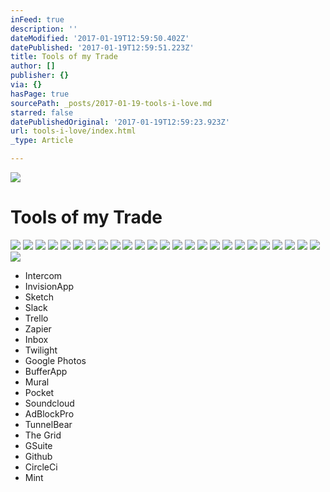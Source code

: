 ```yaml
---
inFeed: true
description: ''
dateModified: '2017-01-19T12:59:50.402Z'
datePublished: '2017-01-19T12:59:51.223Z'
title: Tools of my Trade
author: []
publisher: {}
via: {}
hasPage: true
sourcePath: _posts/2017-01-19-tools-i-love.md
starred: false
datePublishedOriginal: '2017-01-19T12:59:23.923Z'
url: tools-i-love/index.html
_type: Article

---
```

![](https://the-grid-user-content.s3-us-west-2.amazonaws.com/46e7a2c3-03bd-4bb1-b80b-63dbe48bfa23.jpg)

# Tools of my Trade
![](https://the-grid-user-content.s3-us-west-2.amazonaws.com/09d1b829-e5a5-4187-9bb9-528981454ff9.png)
![](https://s3-us-west-2.amazonaws.com/the-grid-img/p/c8e1b0e40247ef69342550d3ca911db2be6b155b.png)
![](https://s3-us-west-2.amazonaws.com/the-grid-img/p/eebb149c5b904c68971eb6191c27b92d7cd3f60e.png)
![](https://imgflo.herokuapp.com/graph/2b2431f8e7ba7b0/c7fd8a0a9f9f0e424f6f89bd3b862877/croprotate.png?cropheight=178&cropwidth=225&degrees=0&input=https%3A%2F%2Fthe-grid-user-content.s3-us-west-2.amazonaws.com%2F07fd72d6-18ae-4956-9eea-326b67410cc8.png&x=0&y=23)
![](https://the-grid-user-content.s3-us-west-2.amazonaws.com/663f5291-dd35-41e9-8543-57be013ed6f7.png)
![](https://the-grid-user-content.s3-us-west-2.amazonaws.com/0a170e6f-a7e8-47a2-8942-6fd5eb8441f6.png)
![](https://the-grid-user-content.s3-us-west-2.amazonaws.com/52dbe559-10f5-44b8-b3b5-7e5a6e87d268.png)
![](https://the-grid-user-content.s3-us-west-2.amazonaws.com/c9a70a6b-46a3-4507-bc71-59611dd2f312.png)
![](https://the-grid-user-content.s3-us-west-2.amazonaws.com/4c7ca934-83aa-4046-afc8-d604c916c176.png)
![](https://imgflo.herokuapp.com/graph/2b2431f8e7ba7b0/c3b01c088da33a0d3f37e28c6cb36ca2/croprotate.png?cropheight=208&cropwidth=234&degrees=0&input=https%3A%2F%2Fthe-grid-user-content.s3-us-west-2.amazonaws.com%2F3bcdeb62-9fe6-4cac-9198-76e097098886.png&x=4&y=0)
![](https://the-grid-user-content.s3-us-west-2.amazonaws.com/8049b2b5-d45a-40ea-bbaa-42e3a7146012.png)
![](https://the-grid-user-content.s3-us-west-2.amazonaws.com/22afd6ee-8530-4b3b-862e-8587e0b4e7ec.png)
![](https://the-grid-user-content.s3-us-west-2.amazonaws.com/27832914-eeb7-4277-b05a-80160a72cba4.png)
![](https://imgflo.herokuapp.com/graph/2b2431f8e7ba7b0/cb31a487ce57e00d53c4a12bdbe70597/croprotate.png?cropheight=82&cropwidth=259&degrees=0&input=https%3A%2F%2Fthe-grid-user-content.s3-us-west-2.amazonaws.com%2F7d3dc481-e225-4469-883b-450b9df350ab.png&x=3&y=0)
![](https://imgflo.herokuapp.com/graph/2b2431f8e7ba7b0/54627eccb7ea6b6be84ed322ae5b068e/croprotate.png?cropheight=225&cropwidth=167&degrees=0&input=https%3A%2F%2Fthe-grid-user-content.s3-us-west-2.amazonaws.com%2F2b66c147-cf83-4139-8698-1af6a7c3314e.png&x=25&y=0)
![](https://imgflo.herokuapp.com/graph/2b2431f8e7ba7b0/97d69ee749780f64092dfc72f0b645ac/croprotate.png?cropheight=125&cropwidth=390&degrees=0&input=https%3A%2F%2Fthe-grid-user-content.s3-us-west-2.amazonaws.com%2Fe71e2bf0-253b-45e1-b79c-ccd04646d497.png&x=0&y=2)
![](https://the-grid-user-content.s3-us-west-2.amazonaws.com/f42e8e26-9f19-4f8d-8461-cd3ed167002b.png)
![](https://the-grid-user-content.s3-us-west-2.amazonaws.com/b42bf0ab-f97b-4ee6-a861-bc22ab25910a.png)
![](https://the-grid-user-content.s3-us-west-2.amazonaws.com/923a47d1-a688-49e4-91d2-6a4ca71ef34b.png)
![](https://the-grid-user-content.s3-us-west-2.amazonaws.com/7671c0f5-9c1c-4c1f-8454-044bbce6b518.png)
![](https://the-grid-user-content.s3-us-west-2.amazonaws.com/4f8eefd9-928a-428f-94fd-f4ac1f6e0543.png)
![](https://the-grid-user-content.s3-us-west-2.amazonaws.com/ab117344-8a60-4409-a785-dbda66786ba9.png)
![](https://imgflo.herokuapp.com/graph/2b2431f8e7ba7b0/5e0fe20ead27dae5e26c6db7063d1576/croprotate.png?cropheight=227&cropwidth=279&degrees=0&input=https%3A%2F%2Fthe-grid-user-content.s3-us-west-2.amazonaws.com%2F9b1f68d9-11ca-434f-9284-b6897d1e8c6e.png&x=0&y=34)
![](https://the-grid-user-content.s3-us-west-2.amazonaws.com/8627e5b4-eb08-451d-bacb-bf3205dc6ba5.png)
![](https://imgflo.herokuapp.com/graph/2b2431f8e7ba7b0/752804a37b641772e910d2ead1fbddbd/croprotate.png?cropheight=113&cropwidth=444&degrees=0&input=https%3A%2F%2Fthe-grid-user-content.s3-us-west-2.amazonaws.com%2Fc0cf3d4c-b912-47b1-b731-decdfab39d1f.png&x=1&y=0)
![](https://the-grid-user-content.s3-us-west-2.amazonaws.com/a4505fec-42b5-43a4-b2d7-d5e53663a6e8.png)

* Intercom
* InvisionApp
* Sketch
* Slack
* Trello
* Zapier
* Inbox
* Twilight
* Google Photos
* BufferApp
* Mural
* Pocket
* Soundcloud
* AdBlockPro
* TunnelBear
* The Grid
* GSuite
* Github
* CircleCi
* Mint